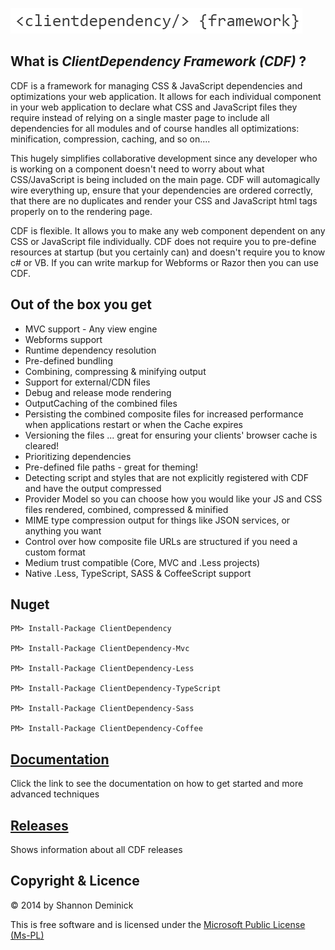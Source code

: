 ![ClientDependency Framework](ClientDependencyLogo.png?raw=true)

## What is *ClientDependency Framework (CDF)* ?

CDF is a framework for managing CSS & JavaScript dependencies and optimizations your web application. It allows for each individual component in your web application to declare what CSS and JavaScript files they require instead of relying on a single master page to include all dependencies for all modules and of course handles all optimizations: minification, compression, caching, and so on....

This hugely simplifies collaborative development since any developer who is working on a component doesn't need to worry about what CSS/JavaScript is being included on the main page. CDF will automagically wire everything up, ensure that your dependencies are ordered correctly, that there are no duplicates and render your CSS and JavaScript html tags properly on to the rendering page.

CDF is flexible. It allows you to make any web component dependent on any CSS or JavaScript file individually. CDF does not require you to pre-define resources at startup (but you certainly can) and doesn't require you to know c# or VB. If you can write markup for Webforms or Razor then you can use CDF.

## Out of the box you get

* MVC support - Any view engine
* Webforms support
* Runtime dependency resolution
* Pre-defined bundling
* Combining, compressing & minifying output
* Support for external/CDN files
* Debug and release mode rendering
* OutputCaching of the combined files
* Persisting the combined composite files for increased performance when applications restart or when the Cache expires
* Versioning the files ... great for ensuring your clients' browser cache is cleared!
* Prioritizing dependencies
* Pre-defined file paths - great for theming!
* Detecting script and styles that are not explicitly registered with CDF and have the output compressed
* Provider Model so you can choose how you would like your JS and CSS files rendered, combined, compressed & minified
* MIME type compression output for things like JSON services, or anything you want
* Control over how composite file URLs are structured if you need a custom format
* Medium trust compatible (Core, MVC and .Less projects)
* Native .Less, TypeScript, SASS & CoffeeScript support

## Nuget

	PM> Install-Package ClientDependency

	PM> Install-Package ClientDependency-Mvc

	PM> Install-Package ClientDependency-Less

	PM> Install-Package ClientDependency-TypeScript

	PM> Install-Package ClientDependency-Sass

	PM> Install-Package ClientDependency-Coffee

## [Documentation](https://github.com/Shandem/ClientDependency/wiki)

Click the link to see the documentation on how to get started and more advanced techniques

## [Releases](https://github.com/Shandem/ClientDependency/releases)

Shows information about all CDF releases

## Copyright & Licence

&copy; 2014 by Shannon Deminick

This is free software and is licensed under the [Microsoft Public License (Ms-PL)](http://opensource.org/licenses/MS-PL)
